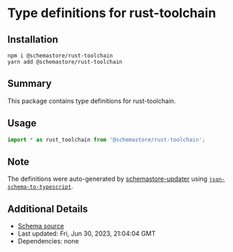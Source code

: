 # Type definitions for rust-toolchain

## Installation

```
npm i @schemastore/rust-toolchain
yarn add @schemastore/rust-toolchain
```

## Summary

This package contains type definitions for rust-toolchain.

## Usage

```ts
import * as rust_toolchain from '@schemastore/rust-toolchain';
```

## Note

The definitions were auto-generated by [schemastore-updater](https://github.com/ffflorian/schemastore-updater) using [`json-schema-to-typescript`](https://www.npmjs.com/package/json-schema-to-typescript).

## Additional Details

* [Schema source](https://github.com/SchemaStore/schemastore/tree/master/src/schemas/json/rust-toolchain)
* Last updated: Fri, Jun 30, 2023, 21:04:04 GMT
* Dependencies: none
